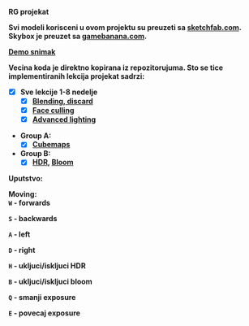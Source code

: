<b>RG projekat<b>

Svi modeli korisceni u ovom projektu su preuzeti sa [sketchfab.com](https://sketchfab.com/feed). Skybox je preuzet sa [gamebanana.com](https://gamebanana.com/).

[Demo snimak](https://www.youtube.com/watch?v=ZfvH-ZO3L-A)

Vecina koda je direktno kopirana iz repozitorujuma. Sto se tice implementiranih lekcija projekat sadrzi:

- [x] Sve lekcije 1-8 nedelje
   - [x] [Blending, discard](https://learnopengl.com/Advanced-OpenGL/Blending)
   - [x] [Face culling](https://learnopengl.com/Advanced-OpenGL/Face-culling)
   - [x] [Advanced lighting](https://learnopengl.com/Advanced-Lighting/Advanced-Lighting)    
- Group A:
   - [x] [Cubemaps](https://learnopengl.com/Advanced-OpenGL/Cubemaps)    
- Group B:
   - [x] [HDR](https://learnopengl.com/Advanced-Lighting/HDR), [Bloom](https://learnopengl.com/Advanced-Lighting/Bloom) 

<b>Uputstvo:<b>

Moving:<br>
`W` - forwards

`S` - backwards

`A` - left

`D` - right

`H` - ukljuci/iskljuci HDR

`B` - ukljuci/iskljuci bloom

`Q` - smanji exposure

`E` - povecaj exposure

